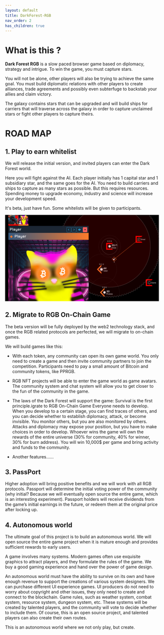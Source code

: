 ```yaml
---
layout: default
title: DarkForest-RGB
nav_order: 2
has_children: true
---
```

# What is this ?

**Dark Forest RGB** is a slow paced browser game based on diplomacy, strategy and intrigue. To win the game, you must capture stars.

You will not be alone, other players will also be trying to achieve the same goal. You must build diplomatic relations with other players to create alliances, trade agreements and possibly even subterfuge to backstab your allies and claim victory.

The galaxy contains stars that can be upgraded and will build ships for carriers that will traverse across the galaxy in order to capture unclaimed stars or fight other players to capture theirs.


# ROAD MAP

## 1. Play to earn whitelist

We will release the initial version, and invited players can enter the Dark Forest world.

Here you will fight against the AI. Each player initially has 1 capital star and 1 subsidiary star, and the same goes for the AI.
You need to build carriers and ships to capture as many stars as possible. But this requires resources. Spending money to upgrade economy, industry and science will increase your development speed.

It's beta, just have fun. Some whitelists will be given to participants.

![beta](../assets/images/3.png "Bitcoin maximalism")

## 2. Migrate to RGB On-Chain Game

The beta version will be fully deployed by the web2 technology stack, and once the RGB related protocols are perfected, we will migrate to on-chain games.

We will build games like this:

- With each token, any community can open its own game world. You only need to create a game and then invite community partners to join the competition. Participants need to pay a small amount of Bitcoin and community tokens, like PPRGB.

- RGB NFT projects will be able to enter the game world as game avatars. The community system and chat system will allow you to get closer to the fun of the community in the game.

- The laws of the Dark Forest will support the game: Survival is the first principle.igrate to RGB On-Chain Game Everyone needs to develop. When you develop to a certain stage, you can find traces of others, and you can decide whether to establish diplomacy, attack, or become invisible. You monitor others, but you are also monitored by others. Attacks and diplomacy may expose your position, but you have to make choices in order to develop. Whoever wins the game will own the rewards of the entire universe (30% for community, 40% for winner, 30% for burn address). You will win 10,000$ per game and bring activity and funds to the community.


- Another features......


## 3. PassPort 

Higher adoption will bring positive benefits and we will work with all RGB protocols. Passport will determine the initial voting power of the community (why initial? Because we will eventually open source the entire game, which is an interesting experiment). Passport holders will receive dividends from the game’s initial earnings in the future, or redeem them at the original price after locking up.

## 4. Autonomous world

The ultimate goal of this project is to build an autonomous world. We will open source the entire game project when it is mature enough and provides sufficient rewards to early users.

A game involves many systems. Modern games often use exquisite graphics to attract players, and they formulate the rules of the game. We buy a good gaming experience and hand over the power of game design.

An autonomous world must have the ability to survive on its own and have enough revenue to support the creations of various system designers. We can purchase different UI experience games. UI producers do not need to worry about copyright and other issues, they only need to create and connect to the blockchain. Game rules, such as weather system, combat system, resource system, dungeon system, etc. These systems will be created by talented players, and the community will vote to decide whether to include them. Of course, this is an open source project, and talented players can also create their own routes.

This is an autonomous world where we not only play, but create.

